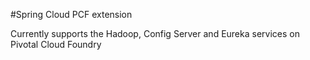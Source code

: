 #Spring Cloud PCF extension

Currently supports the Hadoop, Config Server and Eureka services on Pivotal Cloud Foundry

